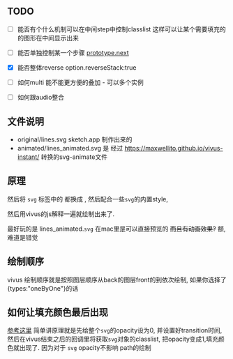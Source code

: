 ## TODO
- [ ] 能否有个什么机制可以在中间step中控制classlist 这样可以让某个需要填充的的图形在中间显示出来
- [ ] 能否单独控制某一个步骤 [prototype.next](https://github.com/maxwellito/vivus/issues/85)
- [x] 能否整体reverse  option.reverseStack:true
- [ ] 如何multi 能不能更方便的叠加 - 可以多个实例
- [ ] 如何跟audio整合


## 文件说明

* original/lines.svg sketch.app 制作出来的
* animated/lines_animated.svg 是 经过 https://maxwellito.github.io/vivus-instant/ 转换的svg-animate文件

## 原理

然后将 `svg` 标签中的 <cricle> <rectangle> 都换成 <path>, 然后配合一些`svg`的内置style,

然后用vivus的js解释一遍就绘制出来了.

最好玩的是 lines_animated.`svg` 在mac里是可以直接预览的  ~~而且有动画效果?~~ 额,难道是错觉



## 绘制顺序
vivus 绘制顺序就是按照图层顺序从back的图层front的到依次绘制, 如果你选择了{types:"oneByOne"}的话


## 如何让填充颜色最后出现 
[参考这里](https://github.com/maxwellito/vivus/blob/master/hacks.md)
简单讲原理就是先给整个`svg`的opacity设为0, 并设置好transition时间, 然后在vivus结束之后的回调里将获取`svg`对象的classlist,
把opacity变成1,填充颜色就出现了. 因为对于 `svg` opacity不影响 path的绘制